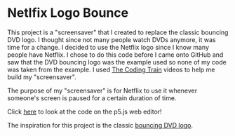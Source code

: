 # Netlfix Logo Bounce

This project is a "screensaver" that I created to replace the classic bouncing DVD logo. I thought since not many people watch DVDs anymore, it was time for a change. I decided to use the Netflix logo since I know many people have Netflix. I chose to do this code before I came onto GitHub and saw that the DVD bouncing logo was the example used so none of my code was taken from the example. I used [The Coding Train](https://www.youtube.com/watch?v=0j86zuqqTlQ&t=626s) videos to help me build my "screensaver". 

The purpose of my "screensaver" is for Netflix to use it whenever someone's screen is paused for a certain duration of time. 

Click [here](https://editor.p5js.org/sprice3/sketches/-GxluiSPw) to look at the code on the p5.js web editor! 

The inspiration for this project is the classic [bouncing DVD logo](https://www.youtube.com/watch?v=5mGuCdlCcNM).
